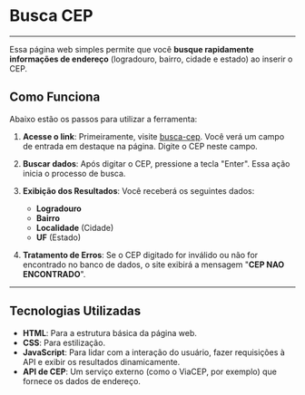 # Busca CEP
---
Essa página web simples permite que você **busque rapidamente informações de endereço** (logradouro, bairro, cidade e estado) ao inserir o CEP.

## Como Funciona
Abaixo estão os passos para utilizar a ferramenta:

1.  **Acesse o link**: Primeiramente, visite [busca-cep](https://orlandopdj.github.io/busca-cep/). Você verá um campo de entrada em destaque na página. Digite o CEP neste campo.

2.  **Buscar dados**: Após digitar o CEP, pressione a tecla "Enter". Essa ação inicia o processo de busca.

3.  **Exibição dos Resultados**: Você receberá os seguintes dados:
    * **Logradouro**
    * **Bairro**
    * **Localidade** (Cidade)
    * **UF** (Estado)

4.  **Tratamento de Erros**: Se o CEP digitado for inválido ou não for encontrado no banco de dados, o site exibirá a mensagem "**CEP NAO ENCONTRADO**".

---
## Tecnologias Utilizadas
* **HTML**: Para a estrutura básica da página web.
* **CSS**: Para estilização.
* **JavaScript**: Para lidar com a interação do usuário, fazer requisições à API e exibir os resultados dinamicamente.
* **API de CEP**: Um serviço externo (como o ViaCEP, por exemplo) que fornece os dados de endereço.
